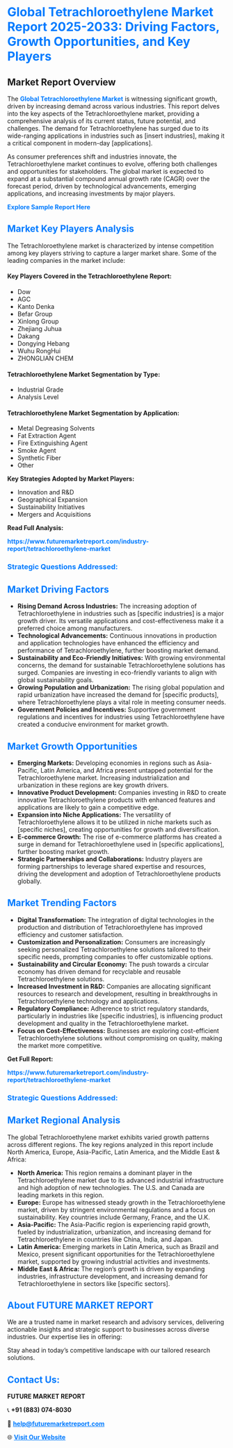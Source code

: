 <h1 style="color: #007BFF;">Global Tetrachloroethylene Market Report 2025-2033: Driving Factors, Growth Opportunities, and Key Players</h1>

<section id="overview">
<h2>Market Report Overview</h2>
<p>The <a href="https://www.futuremarketreport.com/industry-report/tetrachloroethylene-market" style="color: #007BFF; text-decoration: none;"><strong>Global Tetrachloroethylene Market</strong></a> is witnessing significant growth, driven by increasing demand across various industries. This report delves into the key aspects of the Tetrachloroethylene market, providing a comprehensive analysis of its current status, future potential, and challenges. The demand for Tetrachloroethylene has surged due to its wide-ranging applications in industries such as [insert industries], making it a critical component in modern-day [applications].</p>
<p>As consumer preferences shift and industries innovate, the Tetrachloroethylene market continues to evolve, offering both challenges and opportunities for stakeholders. The global market is expected to expand at a substantial compound annual growth rate (CAGR) over the forecast period, driven by technological advancements, emerging applications, and increasing investments by major players.</p>
</section>

<section id="overview">
<p><a href="https://www.futuremarketreport.com/request-sample/reportId=105161" style="color: #007BFF; text-decoration: none;"><strong>Explore Sample Report Here</strong></a></p>
</section>

<section id="key-players">
<h2 style="color: #007BFF;">Market Key Players Analysis</h2>
<p>The Tetrachloroethylene market is characterized by intense competition among key players striving to capture a larger market share. Some of the leading companies in the market include:</p>
<h4>Key Players Covered in the Tetrachloroethylene Report:</h4>
<ul><li>Dow</li><li>AGC</li><li>Kanto Denka</li><li>Befar Group</li><li>Xinlong Group</li><li>Zhejiang Juhua</li><li>Dakang</li><li>Dongying Hebang</li><li>Wuhu RongHui</li><li>ZHONGLIAN CHEM</li></ul>
<h4>Tetrachloroethylene Market Segmentation by Type:</h4>
<ul><li>Industrial Grade</li><li>Analysis Level</li></ul>

<h4>Tetrachloroethylene Market Segmentation by Application:</h4>
<ul><li>Metal Degreasing Solvents</li><li>Fat Extraction Agent</li><li>Fire Extinguishing Agent</li><li>Smoke Agent</li><li>Synthetic Fiber</li><li>Other</li></ul>
<p><strong>Key Strategies Adopted by Market Players:</strong></p>
<ul>
<li>Innovation and R&D</li>
<li>Geographical Expansion</li>
<li>Sustainability Initiatives</li>
<li>Mergers and Acquisitions</li>
</ul>
</section>

<section>
<p><strong>Read Full Analysis: </strong></p><a href="https://www.futuremarketreport.com/industry-report/tetrachloroethylene-market" style="color: #007BFF; text-decoration: none;"><strong>https://www.futuremarketreport.com/industry-report/tetrachloroethylene-market</strong></a>
<h3 style="color: #007BFF;">Strategic Questions Addressed:</h3>
</section>

<section id="driving-factors">
<h2 style="color: #007BFF;">Market Driving Factors</h2>
<ul>
<li><strong>Rising Demand Across Industries:</strong> The increasing adoption of Tetrachloroethylene in industries such as [specific industries] is a major growth driver. Its versatile applications and cost-effectiveness make it a preferred choice among manufacturers.</li>
<li><strong>Technological Advancements:</strong> Continuous innovations in production and application technologies have enhanced the efficiency and performance of Tetrachloroethylene, further boosting market demand.</li>
<li><strong>Sustainability and Eco-Friendly Initiatives:</strong> With growing environmental concerns, the demand for sustainable Tetrachloroethylene solutions has surged. Companies are investing in eco-friendly variants to align with global sustainability goals.</li>
<li><strong>Growing Population and Urbanization:</strong> The rising global population and rapid urbanization have increased the demand for [specific products], where Tetrachloroethylene plays a vital role in meeting consumer needs.</li>
<li><strong>Government Policies and Incentives:</strong> Supportive government regulations and incentives for industries using Tetrachloroethylene have created a conducive environment for market growth.</li>
</ul>
</section>

<section id="growth-opportunities">
<h2 style="color: #007BFF;">Market Growth Opportunities</h2>
<ul>
<li><strong>Emerging Markets:</strong> Developing economies in regions such as Asia-Pacific, Latin America, and Africa present untapped potential for the Tetrachloroethylene market. Increasing industrialization and urbanization in these regions are key growth drivers.</li>
<li><strong>Innovative Product Development:</strong> Companies investing in R&D to create innovative Tetrachloroethylene products with enhanced features and applications are likely to gain a competitive edge.</li>
<li><strong>Expansion into Niche Applications:</strong> The versatility of Tetrachloroethylene allows it to be utilized in niche markets such as [specific niches], creating opportunities for growth and diversification.</li>
<li><strong>E-commerce Growth:</strong> The rise of e-commerce platforms has created a surge in demand for Tetrachloroethylene used in [specific applications], further boosting market growth.</li>
<li><strong>Strategic Partnerships and Collaborations:</strong> Industry players are forming partnerships to leverage shared expertise and resources, driving the development and adoption of Tetrachloroethylene products globally.</li>
</ul>
</section>

<section id="trending-factors">
<h2 style="color: #007BFF;">Market Trending Factors</h2>
<ul>
<li><strong>Digital Transformation:</strong> The integration of digital technologies in the production and distribution of Tetrachloroethylene has improved efficiency and customer satisfaction.</li>
<li><strong>Customization and Personalization:</strong> Consumers are increasingly seeking personalized Tetrachloroethylene solutions tailored to their specific needs, prompting companies to offer customizable options.</li>
<li><strong>Sustainability and Circular Economy:</strong> The push towards a circular economy has driven demand for recyclable and reusable Tetrachloroethylene solutions.</li>
<li><strong>Increased Investment in R&D:</strong> Companies are allocating significant resources to research and development, resulting in breakthroughs in Tetrachloroethylene technology and applications.</li>
<li><strong>Regulatory Compliance:</strong> Adherence to strict regulatory standards, particularly in industries like [specific industries], is influencing product development and quality in the Tetrachloroethylene market.</li>
<li><strong>Focus on Cost-Effectiveness:</strong> Businesses are exploring cost-efficient Tetrachloroethylene solutions without compromising on quality, making the market more competitive.</li>
</ul>
</section>

<section>
<p><strong>Get Full Report: </strong></p><a href="https://www.futuremarketreport.com/industry-report/tetrachloroethylene-market" style="color: #007BFF; text-decoration: none;"><strong>https://www.futuremarketreport.com/industry-report/tetrachloroethylene-market</strong></a>
<h3 style="color: #007BFF;">Strategic Questions Addressed:</h3>
</section>


<section id="regional-analysis">
<h2 style="color: #007BFF;">Market Regional Analysis</h2>
<p>The global Tetrachloroethylene market exhibits varied growth patterns across different regions. The key regions analyzed in this report include North America, Europe, Asia-Pacific, Latin America, and the Middle East & Africa:</p>
<ul>
<li><strong>North America:</strong> This region remains a dominant player in the Tetrachloroethylene market due to its advanced industrial infrastructure and high adoption of new technologies. The U.S. and Canada are leading markets in this region.</li>
<li><strong>Europe:</strong> Europe has witnessed steady growth in the Tetrachloroethylene market, driven by stringent environmental regulations and a focus on sustainability. Key countries include Germany, France, and the U.K.</li>
<li><strong>Asia-Pacific:</strong> The Asia-Pacific region is experiencing rapid growth, fueled by industrialization, urbanization, and increasing demand for Tetrachloroethylene in countries like China, India, and Japan.</li>
<li><strong>Latin America:</strong> Emerging markets in Latin America, such as Brazil and Mexico, present significant opportunities for the Tetrachloroethylene market, supported by growing industrial activities and investments.</li>
<li><strong>Middle East & Africa:</strong> The region’s growth is driven by expanding industries, infrastructure development, and increasing demand for Tetrachloroethylene in sectors like [specific sectors].</li>
</ul>
</section>

<footer>
<h2 style="color: #007BFF;">About FUTURE MARKET REPORT</h2>
<p>We are a trusted name in market research and advisory services, delivering actionable insights and strategic support to businesses across diverse industries. Our expertise lies in offering:</p>

<p>Stay ahead in today’s competitive landscape with our tailored research solutions.</p>

<h2 style="color: #007BFF;">Contact Us:</h2>
<p><strong>FUTURE MARKET REPORT</strong></p>
<p>📞 <strong>+91 (883) 074-8030</strong></p>
<p>📧 <strong><a href="mailto:help@futuremarketreport.com" style="color: #007BFF;">help@futuremarketreport.com</a></strong></p>
<p>🌐 <strong><a href="https://www.futuremarketreport.com/" style="color: #007BFF;">Visit Our Website</a></strong></p>
</footer>